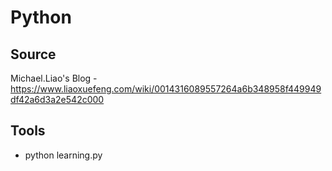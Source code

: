 # Python

## Source
Michael.Liao's Blog - https://www.liaoxuefeng.com/wiki/0014316089557264a6b348958f449949df42a6d3a2e542c000

## Tools
* python learning.py